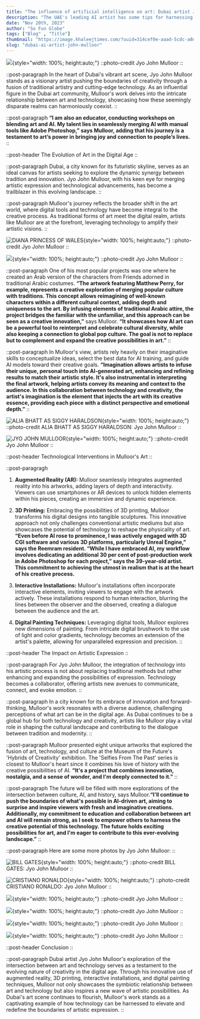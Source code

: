 ```yaml
---
title: "The influence of artificial intelligence on art: Dubai artist Jyo John Mulloor"
description: "The UAE's leading AI artist has some tips for harnessing the power of imagination with the help of Artificial Intelligence"
date: "Nov 20th, 2023"
author: "So Fun Globe"
tags: ["Blog" , "Title"]
thumbnail: "https://image.khaleejtimes.com/?uuid=314cef0e-aaad-5cdc-a8db-68bb14276695&function=fit&type=preview&source=false&q=75&maxsize=1500&scaleup=0"
slug: "dubai-ai-artist-john-mulloor"
---
```

![](https://image.khaleejtimes.com/?uuid=171784a0-31c1-5522-ba4f-96dac89d2d21&function=fit&type=preview&source=false&q=75&maxsize=1500&scaleup=0){style="width: 100%; height:auto;"}
::photo-credit
Jyo John Mulloor
::

::post-paragraph
In the heart of Dubai's vibrant art scene, Jyo John Mulloor stands as a visionary artist pushing the boundaries of creativity through a fusion of traditional artistry and cutting-edge technology. As an influential figure in the Dubai art community, Mulloor's work delves into the intricate relationship between art and technology, showcasing how these seemingly disparate realms can harmoniously coexist.
::

::post-paragraph
**“I am also an educator, conducting workshops on blending art and AI. My talent lies in seamlessly merging AI with manual tools like Adobe Photoshop,” says Mulloor, adding that his journey is a testament to art’s power in bringing joy and connection to people’s lives.**
::

::post-header
The Evolution of Art in the Digital Age
::

::post-paragraph
Dubai, a city known for its futuristic skyline, serves as an ideal canvas for artists seeking to explore the dynamic synergy between tradition and innovation. Jyo John Mulloor, with his keen eye for merging artistic expression and technological advancements, has become a trailblazer in this evolving landscape.
::

::post-paragraph
Mulloor's journey reflects the broader shift in the art world, where digital tools and technology have become integral to the creative process. As traditional forms of art meet the digital realm, artists like Mulloor are at the forefront, leveraging technology to amplify their artistic visions.
::

![DIANA PRINCESS OF WALES](https://image.khaleejtimes.com/?uuid=fae90de9-b889-5ab7-b512-b954239d8eac&function=fit&type=preview&source=false&q=75&maxsize=1500&scaleup=0){style="width: 100%; height:auto;"}
::photo-credit
Jyo John Mulloor
::

![](https://image.khaleejtimes.com/?uuid=c0bb8f05-fc3b-586a-9ce5-bcdc005b3dec&function=fit&type=preview&source=false&q=75&maxsize=1500&scaleup=0){style="width: 100%; height:auto;"}
::photo-credit
Jyo John Mulloor
::

::post-paragraph
One of his most popular projects was one where he created an Arab version of the characters from Friends adorned in traditional Arabic costumes. **“The artwork featuring Matthew Perry, for example, represents a creative exploration of merging popular culture with traditions. This concept allows reimagining of well-known characters within a different cultural context, adding depth and uniqueness to the art. By infusing elements of traditional Arabic attire, the project bridges the familiar with the unfamiliar, and this approach can be seen as a creative innovation,”** says Mulloor. **“It showcases how AI art can be a powerful tool to reinterpret and celebrate cultural diversity, while also keeping a connection to global pop culture. The goal is not to replace but to complement and expand the creative possibilities in art.”**
::

::post-paragraph
In Mulloor's view, artists rely heavily on their imaginative skills to conceptualize ideas, select the best data for AI training, and guide AI models toward their creative goals. **“Imagination allows artists to infuse their unique, personal touch into AI-generated art, enhancing and refining results to match their artistic style. It's also instrumental in interpreting the final artwork, helping artists convey its meaning and context to the audience. In this collaboration between technology and creativity, the artist's imagination is the element that injects the art with its creative essence, providing each piece with a distinct perspective and emotional depth.”**
::

![ALIA BHATT AS SIGGY HARALDSON](https://image.khaleejtimes.com/?uuid=0f19987e-0261-53b9-821c-de2b31a6c8d6&function=fit&type=preview&source=false&q=75&maxsize=1500&scaleup=0){style="width: 100%; height:auto;"}
::photo-credit
ALIA BHATT AS SIGGY HARALDSON: Jyo John Mulloor
::

![JYO JOHN MULLOOR](https://image.khaleejtimes.com/?uuid=dac6373a-3aca-55a5-ac6f-6ce347660e02&function=fit&type=preview&source=false&q=75&maxsize=1500&scaleup=0){style="width: 100%; height:auto;"}
::photo-credit
Jyo John Mulloor
::

::post-header
Technological Interventions in Mulloor's Art
::

::post-paragragh
1. **Augmented Reality (AR):** Mulloor seamlessly integrates augmented reality into his artworks, adding layers of depth and interactivity. Viewers can use smartphones or AR devices to unlock hidden elements within his pieces, creating an immersive and dynamic experience.

2. **3D Printing:** Embracing the possibilities of 3D printing, Mulloor transforms his digital designs into tangible sculptures. This innovative approach not only challenges conventional artistic mediums but also showcases the potential of technology to reshape the physicality of art. **“Even before AI rose to prominence, I was actively engaged with 3D CGI software and various 3D platforms, particularly Unreal Engine,” says the Reemram resident. “While I have embraced AI, my workflow involves dedicating an additional 30 per cent of post-production work in Adobe Photoshop for each project,” says the 39-year-old artist. This commitment to achieving the utmost in realism that is at the heart of his creative process.**

3. **Interactive Installations:** Mulloor's installations often incorporate interactive elements, inviting viewers to engage with the artwork actively. These installations respond to human interaction, blurring the lines between the observer and the observed, creating a dialogue between the audience and the art.

4. **Digital Painting Techniques:** Leveraging digital tools, Mulloor explores new dimensions of painting. From intricate digital brushwork to the use of light and color gradients, technology becomes an extension of the artist's palette, allowing for unparalleled expression and precision.
::

::post-header
The Impact on Artistic Expression
::

::post-paragraph
For Jyo John Mulloor, the integration of technology into his artistic process is not about replacing traditional methods but rather enhancing and expanding the possibilities of expression. Technology becomes a collaborator, offering artists new avenues to communicate, connect, and evoke emotion.
::

::post-paragraph
In a city known for its embrace of innovation and forward-thinking, Mulloor's work resonates with a diverse audience, challenging perceptions of what art can be in the digital age. As Dubai continues to be a global hub for both technology and creativity, artists like Mulloor play a vital role in shaping the cultural landscape and contributing to the dialogue between tradition and modernity.
::

::post-paragraph
Mulloor presented eight unique artworks that explored the fusion of art, technology, and culture at the Museum of the Future's 'Hybrids of Creativity' exhibition. The 'Selfies From The Past' series is closest to Mulloor's heart since it combines his love of history with the creative possibilities of AI. **“It's a project that combines innovation, nostalgia, and a sense of wonder, and I'm deeply connected to it.”**
::

::post-paragraph
The future will be filled with more explorations of the intersection between culture, AI, and history, says Mulloor.**“I'll continue to push the boundaries of what's possible in AI-driven art, aiming to surprise and inspire viewers with fresh and imaginative creations. Additionally, my commitment to education and collaboration between art and AI will remain strong, as I seek to empower others to harness the creative potential of this technology. The future holds exciting possibilities for art, and I'm eager to contribute to this ever-evolving landscape.”**
::

::post-paragraph
Here are some more photos by Jyo John Mulloor:
::

![BILL GATES](https://image.khaleejtimes.com/?uuid=c0935cb0-1edc-5965-b870-415387575d72&function=fit&type=preview&source=false&q=75&maxsize=1500&scaleup=0){style="width: 100%; height:auto;"}
::photo-credit
BILL GATES: Jyo John Mulloor
::

![CRISTIANO RONALDO](https://image.khaleejtimes.com/?uuid=a7a5b41d-9ad7-5113-9707-e1133df0c424&function=fit&type=preview&source=false&q=75&maxsize=1500&scaleup=0){style="width: 100%; height:auto;"}
::photo-credit
CRISTIANO RONALDO: Jyo John Mulloor
::

![](https://image.khaleejtimes.com/?uuid=bb26bbab-3466-56a3-89dc-fe991a2c6090&function=fit&type=preview&source=false&q=75&maxsize=1500&scaleup=0){style="width: 100%; height:auto;"}
::photo-credit
Jyo John Mulloor
::

![](https://image.khaleejtimes.com/?uuid=f3a57ebf-9bd1-545d-a6c4-22337f04dfca&function=fit&type=preview&source=false&q=75&maxsize=1500&scaleup=0){style="width: 100%; height:auto;"}
::photo-credit
Jyo John Mulloor
::

![](https://image.khaleejtimes.com/?uuid=d5c155a6-b318-58e1-868c-3568c5697ca4&function=fit&type=preview&source=false&q=75&maxsize=1500&scaleup=0){style="width: 100%; height:auto;"}
::photo-credit
Jyo John Mulloor
::

![](https://image.khaleejtimes.com/?uuid=314cef0e-aaad-5cdc-a8db-68bb14276695&function=fit&type=preview&source=false&q=75&maxsize=1500&scaleup=0){style="width: 100%; height:auto;"}
::photo-credit
Jyo John Mulloor
::

::post-header
Conclusion
::

::post-paragraph
Dubai artist Jyo John Mulloor's exploration of the intersection between art and technology serves as a testament to the evolving nature of creativity in the digital age. Through his innovative use of augmented reality, 3D printing, interactive installations, and digital painting techniques, Mulloor not only showcases the symbiotic relationship between art and technology but also inspires a new wave of artistic possibilities. As Dubai's art scene continues to flourish, Mulloor's work stands as a captivating example of how technology can be harnessed to elevate and redefine the boundaries of artistic expression.
::